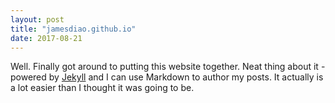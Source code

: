 ```yaml
---
layout: post
title: "jamesdiao.github.io"
date: 2017-08-21
---
```


Well. Finally got around to putting this website together. Neat thing about it - powered by [Jekyll](http://jekyllrb.com) and I can use Markdown to author my posts. It actually is a lot easier than I thought it was going to be.
